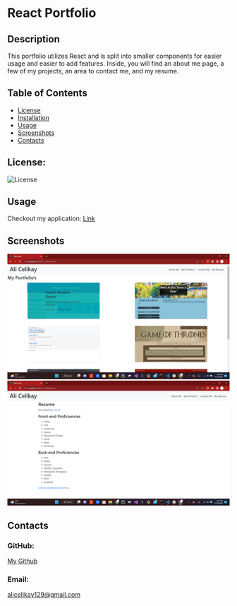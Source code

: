 # React Portfolio

## Description
This portfolio utilizes React and is split into smaller components for easier usage and easier to add features. Inside, you will find an about me page, a few of my projects, an area to contact me, and my resume.

## Table of Contents
* [License](#license)
* [Installation](#installation)
* [Usage](#usage)
* [Screenshots](#screenshots)
* [Contacts](#contacts)

## License:
![License](https://img.shields.io/badge/License-ISC-blue)

## Usage
Checkout my application: [Link](https://alicelikay.github.io/hw_20/)

## Screenshots
![web browser](./assets/Screenshot%20(87).png)
![web browser](./assets/Screenshot%20(88).png)

## Contacts
### GitHub: 
[My Github](https://github.com/AliCelikay)
### Email:
alicelikay129@gmail.com
